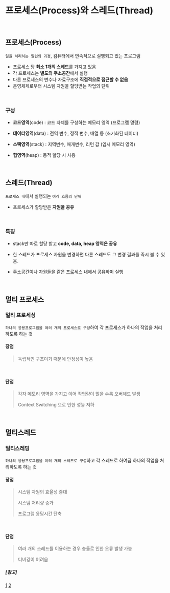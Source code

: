 ﻿# 프로세스(Process)와 스레드(Thread)
<br>

## 프로세스(Process)
`일을 처리하는 일련의 과정`, 컴퓨터에서 연속적으로 실행되고 있는 프로그램

- 프로세스 당 **최소 1개의 스레드**를 가지고 있음
- 각 프로세스는 **별도의 주소공간**에서 실행
- 다른 프로세스의 변수나 자료구조에 **직접적으로 접근할 수 없음**
- 운영체제로부터 시스템 자원을 할당받는 작업의 단위
<br>

### 구성

- **코드영역**(code) : 코드 자체를 구성하는 메모리 영역 (프로그램 명령)

- **데이터영역**(data) : 전역 변수, 정적 변수, 배열 등 (초기화된 데이터)
- **스택영역**(stack) : 지역변수, 매개변수, 리턴 값 (임시 메모리 영역)
- **힙영역**(heap) : 동적 할당 시 사용
<br>

## 스레드(Thread)

`프로세스 내`에서 실행되는 `여러 흐름의 단위`
<br>

- 프로세스가 할당받은 **자원을 공유**
<br>

### 특징

- stack만 따로 할당 받고 **code, data, heap 영역은 공유**

- 한 스레드가 프로세스 자원을 변경하면 다른 스레드도 그 변경 결과를 즉시 볼 수 있음.
- 주소공간이나 자원들을 같은 프로세스 내에서 공유하며 실행
<br>

## 멀티 프로세스

### 멀티 프로세싱
`하나의 응용프로그램을 여러 개의 프로세스로 구성`하여 각 프로세스가 하나의 작업을 처리하도록 하는 것
<br>

#### 장점

> 독립적인 구조이기 때문에 안정성이 높음

<br>

#### 단점

> 각자 메모리 영역을 가지고 이어 작업량이 많을 수록 오버헤드 발생
> 
> Context Switching 으로 인한 성능 저하

<br>

## 멀티스레드
### 멀티스레딩
`하나의 응용프로그램을 여러 개의 스레드로 구성`하고 각 스레드로 하여금 하나의 작업을 처리하도록 하는 것
<br>

#### 장점

> 시스템 자원의 효율성 증대
> 
> 시스템 처리량 증가
> 
> 프로그램 응담시간 단축

<br>

#### 단점

> 여러 개의 스레드를 이용하는 경우 충돌로 인한 오류 발생 가능
> 
> 디버깅이 어려움


##### [참고]
[1](https://devuna.tistory.com/21)
[2](https://gmlwjd9405.github.io/2018/09/14/process-vs-thread.html)
